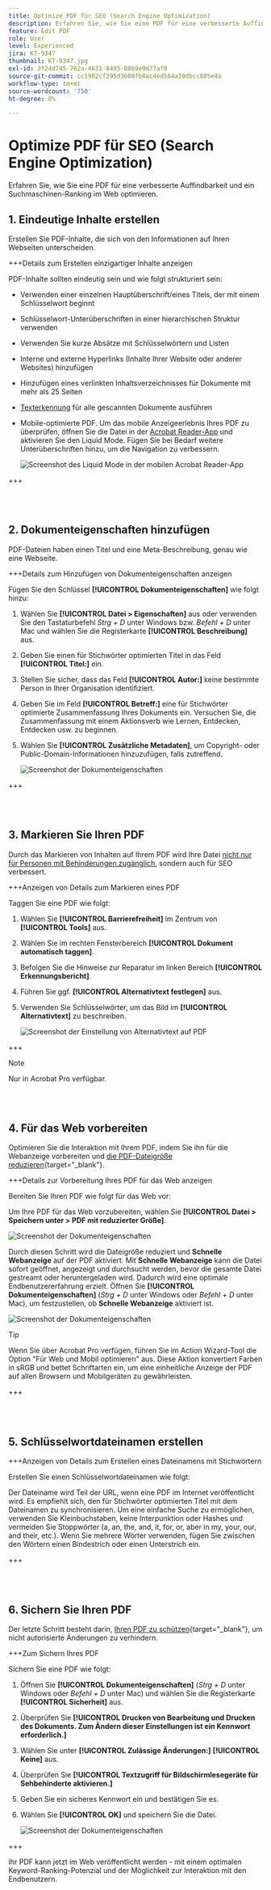 ```yaml
---
title: Optimize PDF für SEO (Search Engine Optimization)
description: Erfahren Sie, wie Sie eine PDF für eine verbesserte Auffindbarkeit und ein Suchmaschinen-Ranking im Web optimieren.
feature: Edit PDF
role: User
level: Experienced
jira: KT-9347
thumbnail: KT-9347.jpg
exl-id: 2f24d745-762a-4631-8495-08b9e9d77af0
source-git-commit: cc1902cf295d3608fb8ac4ed564a39dbcc885e4a
workflow-type: tm+mt
source-wordcount: '750'
ht-degree: 0%

---
```


# Optimize PDF für SEO (Search Engine Optimization)

Erfahren Sie, wie Sie eine PDF für eine verbesserte Auffindbarkeit und ein Suchmaschinen-Ranking im Web optimieren.

## 1. Eindeutige Inhalte erstellen

Erstellen Sie PDF-Inhalte, die sich von den Informationen auf Ihren Webseiten unterscheiden.

+++Details zum Erstellen einzigartiger Inhalte anzeigen

PDF-Inhalte sollten eindeutig sein und wie folgt strukturiert sein:

* Verwenden einer einzelnen Hauptüberschrift/eines Titels, der mit einem Schlüsselwort beginnt
* Schlüsselwort-Unterüberschriften in einer hierarchischen Struktur verwenden
* Verwenden Sie kurze Absätze mit Schlüsselwörtern und Listen
* Interne und externe Hyperlinks (Inhalte Ihrer Website oder anderer Websites) hinzufügen
* Hinzufügen eines verlinkten Inhaltsverzeichnisses für Dokumente mit mehr als 25 Seiten
* [Texterkennung](https://experienceleague.adobe.com/docs/document-cloud-learn/acrobat-learning/getting-started/scan-and-ocr.html) für alle gescannten Dokumente ausführen
* Mobile-optimierte PDF.
Um das mobile Anzeigeerlebnis Ihres PDF zu überprüfen, öffnen Sie die Datei in der [Acrobat Reader-App](https://www.adobe.com/acrobat/mobile/acrobat-reader.html) und aktivieren Sie den Liquid Mode. Fügen Sie bei Bedarf weitere Unterüberschriften hinzu, um die Navigation zu verbessern.

  ![Screenshot des Liquid Mode in der mobilen Acrobat Reader-App](../assets/optimizeseo1.png)

+++

<br> 

## 2. Dokumenteigenschaften hinzufügen

PDF-Dateien haben einen Titel und eine Meta-Beschreibung, genau wie eine Webseite.

+++Details zum Hinzufügen von Dokumenteigenschaften anzeigen

Fügen Sie den Schlüssel **[!UICONTROL Dokumenteigenschaften]** wie folgt hinzu:

1. Wählen Sie **[!UICONTROL Datei > Eigenschaften]** aus oder verwenden Sie den Tastaturbefehl *Strg + D* unter Windows bzw. *Befehl + D* unter Mac und wählen Sie die Registerkarte **[!UICONTROL Beschreibung]** aus.
1. Geben Sie einen für Stichwörter optimierten Titel in das Feld **[!UICONTROL Titel:]** ein.
1. Stellen Sie sicher, dass das Feld **[!UICONTROL Autor:]** keine bestimmte Person in Ihrer Organisation identifiziert.
1. Geben Sie im Feld **[!UICONTROL Betreff:]** eine für Stichwörter optimierte Zusammenfassung Ihres Dokuments ein.
Versuchen Sie, die Zusammenfassung mit einem Aktionsverb wie Lernen, Entdecken, Entdecken usw. zu beginnen.
1. Wählen Sie **[!UICONTROL Zusätzliche Metadaten]**, um Copyright- oder Public-Domain-Informationen hinzuzufügen, falls zutreffend.

   ![Screenshot der Dokumenteigenschaften](../assets/optimizeseo2.png)

+++

<br> 

## 3. Markieren Sie Ihren PDF

Durch das Markieren von Inhalten auf Ihrem PDF wird Ihre Datei [nicht nur für Personen mit Behinderungen zugänglich](https://experienceleague.adobe.com/docs/document-cloud-learn/acrobat-learning/advanced-tasks/accessibility.html), sondern auch für SEO verbessert.

+++Anzeigen von Details zum Markieren eines PDF

Taggen Sie eine PDF wie folgt:

1. Wählen Sie **[!UICONTROL Barrierefreiheit]** im Zentrum von **[!UICONTROL Tools]** aus.
1. Wählen Sie im rechten Fensterbereich **[!UICONTROL Dokument automatisch taggen]**.
1. Befolgen Sie die Hinweise zur Reparatur im linken Bereich **[!UICONTROL Erkennungsbericht]**.
1. Führen Sie ggf. **[!UICONTROL Alternativtext festlegen]** aus.
1. Verwenden Sie Schlüsselwörter, um das Bild im **[!UICONTROL Alternativtext]** zu beschreiben.

   ![Screenshot der Einstellung von Alternativtext auf PDF](../assets/optimizeseo3.png)

+++

>[!NOTE]
>
>Nur in Acrobat Pro verfügbar.

<br> 

## 4. Für das Web vorbereiten

Optimieren Sie die Interaktion mit Ihrem PDF, indem Sie ihn für die Webanzeige vorbereiten und [die PDF-Dateigröße reduzieren](https://www.adobe.com/de/acrobat/online/compress-pdf.html){target="_blank"}.

+++Details zur Vorbereitung Ihres PDF für das Web anzeigen

Bereiten Sie Ihren PDF wie folgt für das Web vor:

Um Ihre PDF für das Web vorzubereiten, wählen Sie **[!UICONTROL Datei > Speichern unter > PDF mit reduzierter Größe]**.

![Screenshot der Dokumenteigenschaften](../assets/optimizeseo4.png)

Durch diesen Schritt wird die Dateigröße reduziert und **Schnelle Webanzeige** auf der PDF aktiviert. Mit **Schnelle Webanzeige** kann die Datei sofort geöffnet, angezeigt und durchsucht werden, bevor die gesamte Datei gestreamt oder heruntergeladen wird. Dadurch wird eine optimale Endbenutzererfahrung erzielt. Öffnen Sie **[!UICONTROL Dokumenteigenschaften]** (*Strg + D* unter Windows oder *Befehl + D* unter Mac), um festzustellen, ob **Schnelle Webanzeige** aktiviert ist.

![Screenshot der Dokumenteigenschaften](../assets/optimizeseo5.png)

>[!TIP]
>
>Wenn Sie über Acrobat Pro verfügen, führen Sie im Action Wizard-Tool die Option &quot;Für Web und Mobil optimieren&quot; aus. Diese Aktion konvertiert Farben in sRGB und bettet Schriftarten ein, um eine einheitliche Anzeige der PDF auf allen Browsern und Mobilgeräten zu gewährleisten.

+++

<br> 

## 5. Schlüsselwortdateinamen erstellen

+++Anzeigen von Details zum Erstellen eines Dateinamens mit Stichwörtern

Erstellen Sie einen Schlüsselwortdateinamen wie folgt:

Der Dateiname wird Teil der URL, wenn eine PDF im Internet veröffentlicht wird. Es empfiehlt sich, den für Stichwörter optimierten Titel mit dem Dateinamen zu synchronisieren. Um eine einfache Suche zu ermöglichen, verwenden Sie Kleinbuchstaben, keine Interpunktion oder Hashes und vermeiden Sie Stoppwörter (a, an, the, and, it, for, or, aber in my, your, our, and their, etc.). Wenn Sie mehrere Wörter verwenden, fügen Sie zwischen den Wörtern einen Bindestrich oder einen Unterstrich ein.

+++

<br> 

## 6. Sichern Sie Ihren PDF

Der letzte Schritt besteht darin, [Ihren PDF zu schützen](https://www.adobe.com/de/acrobat/online/password-protect-pdf.html){target="_blank"}, um nicht autorisierte Änderungen zu verhindern.

+++Zum Sichern Ihres PDF

Sichern Sie eine PDF wie folgt:

1. Öffnen Sie **[!UICONTROL Dokumenteigenschaften]** (*Strg + D* unter Windows oder *Befehl + D* unter Mac) und wählen Sie die Registerkarte **[!UICONTROL Sicherheit]** aus.
1. Überprüfen Sie **[!UICONTROL Drucken von Bearbeitung und Drucken des Dokuments. Zum Ändern dieser Einstellungen ist ein Kennwort erforderlich.]**
1. Wählen Sie unter **[!UICONTROL Zulässige Änderungen:]** **[!UICONTROL Keine]** aus.
1. Überprüfen Sie **[!UICONTROL Textzugriff für Bildschirmlesegeräte für Sehbehinderte aktivieren.]**
1. Geben Sie ein sicheres Kennwort ein und bestätigen Sie es.
1. Wählen Sie **[!UICONTROL OK]** und speichern Sie die Datei.

   ![Screenshot der Dokumenteigenschaften](../assets/optimizeseo6.png)

+++

Ihr PDF kann jetzt im Web veröffentlicht werden - mit einem optimalen Keyword-Ranking-Potenzial und der Möglichkeit zur Interaktion mit den Endbenutzern.
